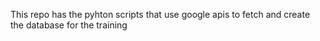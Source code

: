 This repo has the pyhton scripts that use google apis to fetch and create the database for the training
